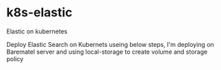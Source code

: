# k8s-elastic
Elastic on kubernetes

Deploy Elastic Search on Kubernets useing below steps, I'm deploying on Barematel server and using local-storage to create volume and storage policy
